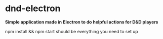 # dnd-electron

**Simple application made in Electron to do helpful actions for D&D players**

npm install && npm start should be everything you need to set up